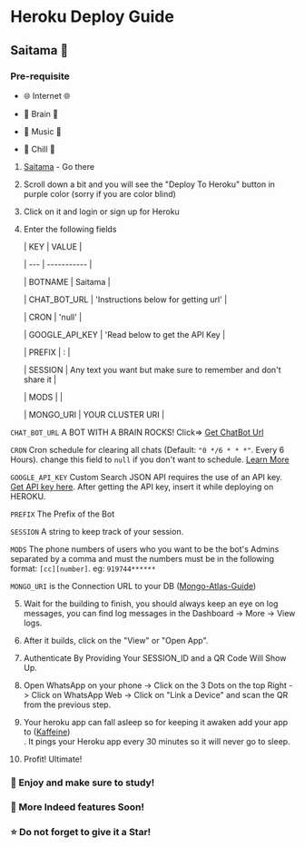 # Heroku Deploy Guide

##  Saitama 🥚<br>

### Pre-requisite

 - 🌐️ Internet 🌐️️

- 🧠️ Brain 🧠️

- 🎵️ Music 🎵️

- 💫 Chill 💫

1. [Saitama](https://github.com/lordrakesh/Saitama) - Go there

2. Scroll down a bit and you will see the "Deploy To Heroku" button in purple color (sorry if you are color blind)

3. Click on it and login or sign up for Heroku

4. Enter the following fields

    | KEY | VALUE |

    | --- | ----------- |

    | BOTNAME | Saitama |

    | CHAT_BOT_URL | 'Instructions below for getting url' |

    | CRON | 'null' |

    | GOOGLE_API_KEY | 'Read below to get the API Key |

    | PREFIX | : |

    | SESSION | Any text you want but make sure to remember and don't share it |

    | MODS |  |

    | MONGO_URI | YOUR CLUSTER URI |

 

`CHAT_BOT_URL` A BOT WITH A BRAIN ROCKS! Click=> [Get ChatBot Url](https://github.com/lordrakesh/Saitama-Guides/blob/main/Chat_Bot_Url.md)<br>

`CRON` Cron schedule for clearing all chats (Default: `"0 */6 * * *"`. Every 6 Hours). change this field to `null` if you don't want to schedule. [Learn More](https://www.npmjs.com/package/node-cron) <br>

`GOOGLE_API_KEY` Custom Search JSON API requires the use of an API key. [Get API key here](https://developers.google.com/custom-search/v1/introduction). After getting the API key, insert it while deploying on HEROKU. <br>

`PREFIX` The Prefix of the Bot <br>

`SESSION` A string to keep track of your session. <br>

`MODS` The phone numbers of users who you want to be the bot's Admins separated by a comma and must the numbers must be in the following format: `[cc][number]`. eg: `919744******`<br>

`MONGO_URI` is the Connection URL to your DB ([Mongo-Atlas-Guide](https://github.com/lordrakesh/Saitama-Guides/blob/main/Mongo-Atlas-guide.md))<br> 

5. Wait for the building to finish, you should always keep an eye on log messages, you can find log messages in the Dashboard -> More -> View logs.<br>

6. After it builds, click on the "View" or "Open App".<br>

7. Authenticate By Providing Your SESSION_ID and a QR Code Will Show Up.<br>

8. Open WhatsApp on your phone -> Click on the 3 Dots on the top Right -> Click on WhatsApp Web -> Click on "Link a Device" and scan the QR from the previous step.<br>

9. Your heroku app can fall asleep so for keeping it awaken add your app to ([Kaffeine](https://kaffeine.herokuapp.com/))<br>. It pings your Heroku app every 30 minutes so it will never go to sleep.<br>

10. Profit! Ultimate!

### 🐝 Enjoy and make sure to study!

### 🥚 More Indeed features Soon!

### ⭐️ Do not forget to give it a Star!
